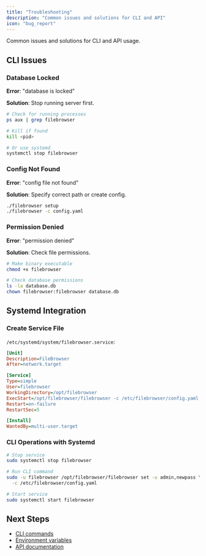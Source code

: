 ```yaml
---
title: "Troubleshooting"
description: "Common issues and solutions for CLI and API"
icon: "bug_report"
---
```


Common issues and solutions for CLI and API usage.

## CLI Issues

### Database Locked

**Error**: "database is locked"

**Solution**: Stop running server first.

```bash
# Check for running processes
ps aux | grep filebrowser

# Kill if found
kill <pid>

# Or use systemd
systemctl stop filebrowser
```

### Config Not Found

**Error**: "config file not found"

**Solution**: Specify correct path or create config.

```bash
./filebrowser setup
./filebrowser -c config.yaml
```

### Permission Denied

**Error**: "permission denied"

**Solution**: Check file permissions.

```bash
# Make binary executable
chmod +x filebrowser

# Check database permissions
ls -la database.db
chown filebrowser:filebrowser database.db
```

## Systemd Integration

### Create Service File

`/etc/systemd/system/filebrowser.service`:

```ini
[Unit]
Description=FileBrowser
After=network.target

[Service]
Type=simple
User=filebrowser
WorkingDirectory=/opt/filebrowser
ExecStart=/opt/filebrowser/filebrowser -c /etc/filebrowser/config.yaml
Restart=on-failure
RestartSec=5

[Install]
WantedBy=multi-user.target
```

### CLI Operations with Systemd

```bash
# Stop service
sudo systemctl stop filebrowser

# Run CLI command
sudo -u filebrowser /opt/filebrowser/filebrowser set -u admin,newpass \
  -c /etc/filebrowser/config.yaml

# Start service
sudo systemctl start filebrowser
```

## Next Steps

- [CLI commands](/docs/reference/cli/)
- [Environment variables](/docs/reference/environment-variables/)
- [API documentation](/docs/reference/api/)
